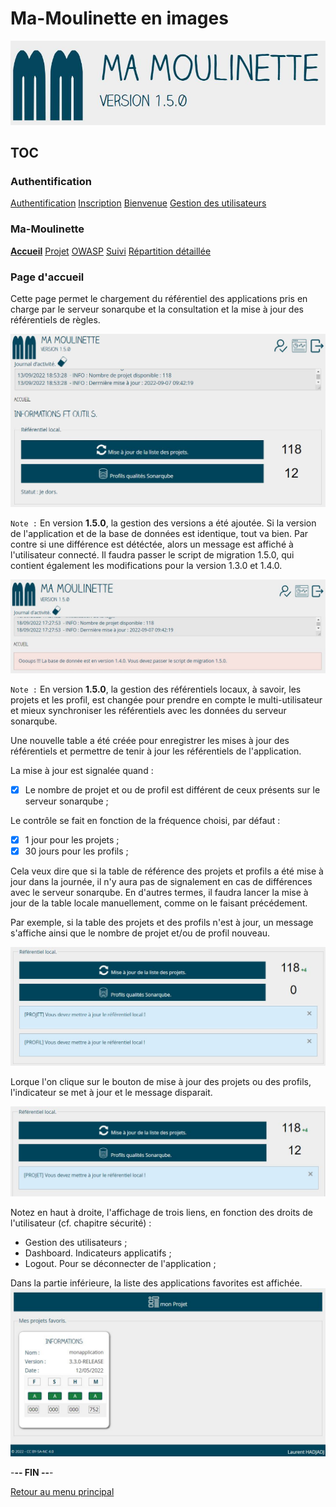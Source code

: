# Ma-Moulinette en images

![Ma-Moulinette](/documentation/ressources/home-000.jpg)

## TOC

### Authentification

[Authentification](/documentation/authentification.md)
[Inscription](/documentation/inscription.md)
[Bienvenue]((/documentation/bienvenue.md))
[Gestion des utilisateurs](utilisateur.md)

### Ma-Moulinette

[**Accueil**](/documentation/accueil.md)
[Projet](/documentation/projet.md)
[OWASP](/documentation/owasp.md)
[Suivi](/documentation/suivi.md)
[Répartition détaillée](/documentation/repartition_details.md)


### Page d'accueil

Cette page permet le chargement du référentiel des applications pris en charge par le serveur sonarqube et la consultation et la mise à jour des référentiels de règles.

![home](/documentation/ressources/home-001.jpg)

`Note :` En version **1.5.0**, la gestion des versions a été ajoutée.
Si la version de l'application et de la base de données est identique, tout va bien. Par contre si une différence est détéctée, alors un message est affiché à l'utilisateur connecté.
Il faudra passer le script de migration 1.5.0, qui contient également les modifications pour la version 1.3.0 et 1.4.0.

![home](/documentation/ressources/home-001a.jpg)

`Note :` En version **1.5.0**, la gestion des référentiels locaux, à savoir, les projets et les profil, est changée pour prendre en compte le multi-utilisateur et mieux synchroniser les référentiels avec les données du serveur sonarqube.

Une nouvelle table a été créée pour enregistrer les mises à jour des référentiels et permettre de tenir à jour les référentiels de l'application.

La mise à jour est signalée quand :

- [x] Le nombre de projet et ou de profil est différent de ceux présents sur le serveur sonarqube ;

Le contrôle se fait en fonction de la fréquence choisi, par défaut :

- [x] 1 jour pour les projets ;
- [x] 30 jours pour les profils ;

Cela veux dire que si la table de référence des projets et profils a été mise à jour dans la journée, il n'y aura pas de signalement en cas de différences avec le serveur sonarqube. En d'autres termes, il faudra lancer la mise à jour de la table locale manuellement, comme on le faisant précédement.

Par exemple, si la table des projets et des profils n'est à jour, un message s'affiche ainsi que le nombre de projet et/ou de profil nouveau.

![home](/documentation/ressources/home-001b.jpg)

Lorque l'on clique sur le bouton de mise à jour des projets ou des profils, l'indicateur se met à jour et le message disparait.

![home](/documentation/ressources/home-001c.jpg)

Notez en haut à droite, l'affichage de trois liens, en fonction des droits de l'utilisateur (cf. chapitre sécurité) :

- Gestion des utilisateurs ;
- Dashboard. Indicateurs applicatifs ;
- Logout. Pour se déconnecter de l'application ;

Dans la partie inférieure, la liste des applications favorites est affichée.
![home](/documentation/ressources/home-002.jpg)

-**-- FIN --**-

[Retour au menu principal](/README.md)
